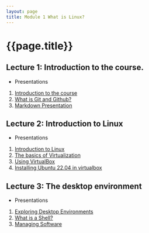 ```yaml
---
layout: page
title: Module 1 What is Linux?
---
```


# {{page.title}}
## Lecture 1: Introduction to the course. 
* Presentations
1. [Introduction to the course](https://rapurl.live/g4h)
2. [What is Git and Github?](https://www.youtube.com/watch?v=wpISo9TNjfU)
3. [Markdown Presentation](http://bit.ly/2KJyqbV)

## Lecture 2: Introduction to Linux
* Presentations
1. [Introduction to Linux](https://rapurl.live/dbx)
2. [The basics of Virtualization](https://rapurl.live/bt7)
3. [Using VirtualBox](http://bit.ly/3hk03nI)
4. [Installing Ubuntu 22.04 in virtualbox](http://bit.ly/2WR4i0o)

## Lecture 3: The desktop environment 
* Presentations
1. [Exploring Desktop Environments](https://bit.ly/3u1QcsC)
2. [What is a Shell?](https://bit.ly/3jS8fNa)
3. [Managing Software](https://rapurl.live/nft)
